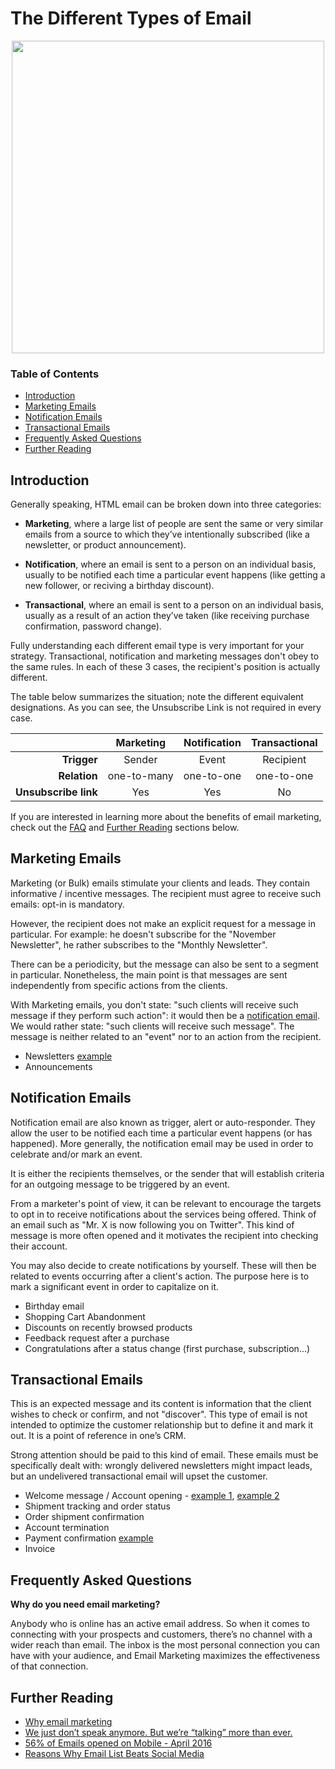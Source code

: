 # The Different Types of Email

<p align="center"><img src="https://mailgun.ghost.io/content/images/2014/Aug/icons.png" width="500"></p>

### Table of Contents

* [Introduction](https://github.com/CoffeeAndEmails/types-of-email/blob/master/README.md#introduction)
* [Marketing Emails](https://github.com/CoffeeAndEmails/types-of-email/blob/master/README.md#marketing-emails)
* [Notification Emails](https://github.com/CoffeeAndEmails/types-of-email/blob/master/README.md#notification-emails)
* [Transactional Emails](https://github.com/CoffeeAndEmails/types-of-email/blob/master/README.md#transactional-emails)
* [Frequently Asked Questions](https://github.com/CoffeeAndEmails/types-of-email/blob/master/README.md#frequently-asked-questions)
* [Further Reading](https://github.com/CoffeeAndEmails/types-of-email/blob/master/README.md#further-reading)



## Introduction

Generally speaking, HTML email can be broken down into three categories:

* __Marketing__, where a large list of people are sent the same or very similar emails from a source to which they’ve intentionally subscribed (like a newsletter, or product announcement). 

* __Notification__, where an email is sent to a person on an individual basis, usually to be notified each time a particular event happens (like getting a new follower, or reciving a birthday discount).

* __Transactional__, where an email is sent to a person on an individual basis, usually as a result of an action they’ve taken (like receiving purchase confirmation, password change).

Fully understanding each different email type is very important for your strategy. Transactional, notification and marketing messages don't obey to the same rules. In each of these 3 cases, the recipient's position is actually different.

The table below summarizes the situation; note the different equivalent designations. As you can see, the Unsubscribe Link is not required in every case.

|  | Marketing | Notification | Transactional |
| ---: | :---: | :---: | :---: |
| **Trigger**          | Sender      | Event      | Recipient  |
| **Relation**         | one-to-many | one-to-one | one-to-one |
| **Unsubscribe link** | Yes         | Yes        | No         |


If you are interested in learning more about the benefits of email marketing, check out the [FAQ](https://github.com/CoffeeAndEmails/types-of-email/blob/master/README.md#frequently-asked-questions) and [Further Reading](https://github.com/CoffeeAndEmails/types-of-email/blob/master/README.md#further-reading) sections below.



## Marketing Emails

Marketing (or Bulk) emails stimulate your clients and leads. They contain informative / incentive messages. The recipient must agree to receive such emails: opt-in is mandatory.

However, the recipient does not make an explicit request for a message in particular. For example: he doesn't subscribe for the "November Newsletter", he rather subscribes to the "Monthly Newsletter".

There can be a periodicity, but the message can also be sent to a segment in particular. Nonetheless, the main point is that messages are sent independently from specific actions from the clients.

With Marketing emails, you don't state: "such clients will receive such message if they perform such action": it would then be a [notification email](https://github.com/CoffeeAndEmails/types-of-email/blob/master/README.md#notification-emails). We would rather state: "such clients will receive such message". The message is neither related to an "event" nor to an action from the recipient.

* Newsletters [example](https://coffeeandemails.github.io/Types-of-Email/banner.html)
* Announcements



## Notification Emails

Notification email are also known as trigger, alert or auto-responder. They allow the user to be notified each time a particular event happens (or has happened). More generally, the notification email may be used in order to celebrate and/or mark an event.

It is either the recipients themselves, or the sender that will establish criteria for an outgoing message to be triggered by an event.

From a marketer's point of view, it can be relevant to encourage the targets to opt in to receive notifications about the services being offered. Think of an email such as "Mr. X is now following you on Twitter". This kind of message is more often opened and it motivates the recipient into checking their account.

You may also decide to create notifications by yourself. These will then be related to events occurring after a client's action. The purpose here is to mark a significant event in order to capitalize on it.

* Birthday email
* Shopping Cart Abandonment
* Discounts on recently browsed products
* Feedback request after a purchase
* Congratulations after a status change (first purchase, subscription...)



## Transactional Emails

This is an expected message and its content is information that the client wishes to check or confirm, and not "discover". This type of email is not intended to optimize the customer relationship but to define it and mark it out. It is a point of reference in one’s CRM.

Strong attention should be paid to this kind of email. These emails must be specifically dealt with: wrongly delivered newsletters might impact leads, but an undelivered transactional email will upset the customer.

* Welcome message / Account opening - [example 1](https://coffeeandemails.github.io/Types-of-Email/confirm-your-email.html), [example 2](https://coffeeandemails.github.io/Types-of-Email/email-confirmed.html)
* Shipment tracking and order status
* Order shipment confirmation
* Account termination
* Payment confirmation [example](https://coffeeandemails.github.io/Types-of-Email/payment-failed.html)
* Invoice



## Frequently Asked Questions

**Why do you need email marketing?**

Anybody who is online has an active email address. So when it comes to connecting with your prospects and customers, there’s no channel with a wider reach than email. The inbox is the most personal connection you can have with your audience, and Email Marketing maximizes the effectiveness of that connection.



## Further Reading

* [Why email marketing](https://www.campaignmonitor.com/resources/guides/why-email/)
* [We just don’t speak anymore. But we’re “talking” more than ever.](http://attentiv.com/we-dont-speak/-)
* [56% of Emails opened on Mobile - April 2016](https://litmus.com/blog/mobile-rises-to-56-market-share-longest-sustained-growth-in-2016)
* [Reasons Why Email List Beats Social Media](https://medium.com/@dreamgrow/11-reasons-why-email-list-beats-social-media-2c6ac810a9c3#.iwn3wrpqh)
